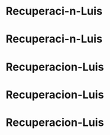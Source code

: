 # Recuperaci-n-Luis
# Recuperaci-n-Luis
# Recuperacion-Luis
# Recuperacion-Luis
# Recuperacion-Luis
